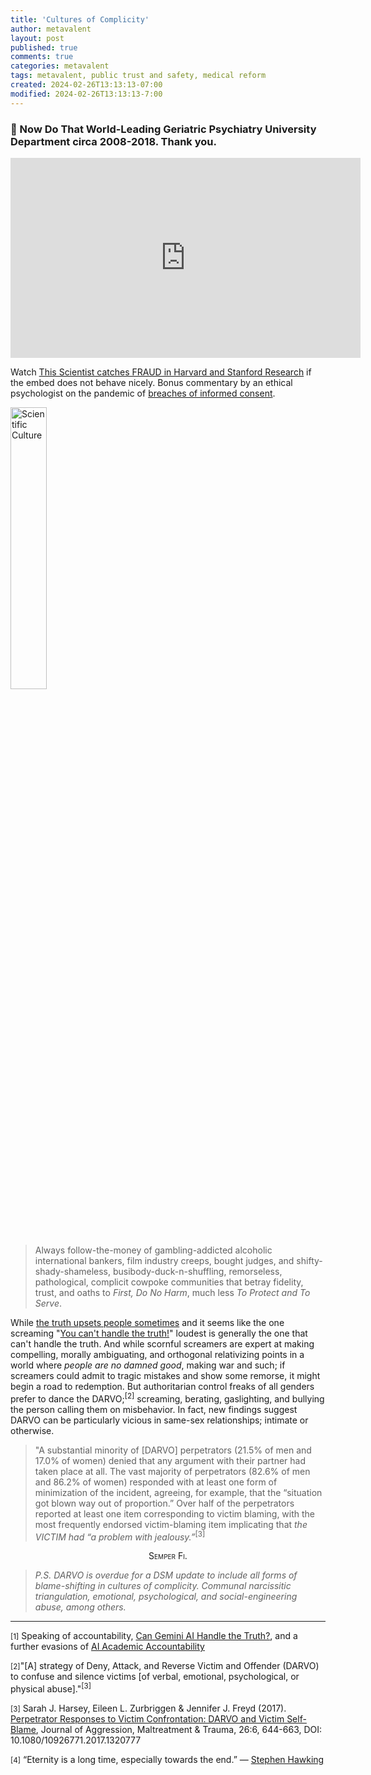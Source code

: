 ```yaml
---
title: 'Cultures of Complicity'
author: metavalent
layout: post
published: true
comments: true
categories: metavalent
tags: metavalent, public trust and safety, medical reform
created: 2024-02-26T13:13:13-07:00
modified: 2024-02-26T13:13:13-7:00
---
```


### 🙏 Now Do That World-Leading Geriatric Psychiatry University Department circa 2008-2018. Thank you.

<!-- YouTube Player -->
<iframe loading="lazy" id="ytplayer" type="text/html" class="center" width="560" height="320" src="https://www.youtube.com/embed/GeAPtIdb4Qs" frameborder="0"></iframe>

Watch [This Scientist catches FRAUD in Harvard and Stanford Research](https://youtu.be/GeAPtIdb4Qs) if the embed does not behave nicely. Bonus commentary by an ethical psychologist on the pandemic of [breaches of informed consent](https://youtu.be/6r-YEv3917c?t=4m55s).

<img class="center" src="https://metavalent.com/assets/images/Cultural.Complicity.png" alt="Scientific Culture" style="width:34%;">

> Always follow-the-money of gambling-addicted alcoholic international bankers, film industry creeps, bought judges, and shifty-shady-shameless, busibody-duck-n-shuffling, remorseless, pathological, complicit cowpoke communities that betray fidelity, trust, and oaths to *First, Do No Harm*, much less *To Protect and To Serve*.

While [the truth upsets people sometimes](https://metavalent.com/metavalent/2024/02/27/08-08-08-The-Truth-Upsets-People.html) and it seems like the one screaming "[You can't handle the truth!](https://metavalent.com/metavalent/2024/02/27/08-08-08-The-Truth-Upsets-People.html)" loudest is generally the one that can't handle the truth. And while scornful screamers are expert at making compelling, morally ambiguating, and orthogonal relativizing points in a world where *people are no damned good*, making war and such; if screamers could admit to tragic mistakes and show some remorse, it might begin a road to redemption. But authoritarian control freaks of all genders prefer to dance the DARVO;<sup>\[2\]</sup> screaming, berating, gaslighting, and bullying the person calling them on misbehavior. In fact, new findings suggest DARVO can be particularly vicious in same-sex relationships; intimate or otherwise.

> "A substantial minority of \[DARVO\] perpetrators (21.5% of men and 17.0% of women) denied that any argument with their partner had taken place at all. The vast majority of perpetrators (82.6% of men and 86.2% of women) responded with at least one form of minimization of the incident, agreeing, for example, that the “situation got blown way out of proportion.” Over half of the perpetrators reported at least one item corresponding to victim blaming, with the most frequently endorsed victim-blaming item implicating that *the VICTIM had “a problem with jealousy.”*<sup>\[3\]</sup>

<p><div style="text-align:center;font-variant: small-caps;">Semper Fi.</div></p>

> *P.S. DARVO is overdue for a DSM update to include all forms of blame-shifting in cultures of complicity. Communal narcissitic triangulation, emotional, psychological, and social-engineering abuse, among others.*

---
<small>\[1\]</small> Speaking of accountability, [Can Gemini AI Handle the Truth?](https://metavalent.com/metavalent/2024/02/26/14-14-14-Can-Gemini-Handle-The-Truth.html), and a further evasions of [AI Academic Accountability](https://metavalent.com/metavalent/2024/02/26/13-13-13-AI-Academic-Accountability.html)

 <small>\[2\]</small>"\[A\] strategy of Deny, Attack, and Reverse Victim and Offender (DARVO) to confuse and silence victims \[of verbal, emotional, psychological, or physical abuse\]."<sup>\[3\]</sup>

<small>\[3\]</small> Sarah J. Harsey, Eileen L. Zurbriggen & Jennifer J. Freyd (2017). [Perpetrator Responses to Victim Confrontation: DARVO and Victim Self-Blame](https://www.tandfonline.com/doi/full/10.1080/10926771.2017.1320777), Journal of Aggression, Maltreatment & Trauma, 26:6, 644-663, DOI: 10.1080/10926771.2017.1320777

<small>\[4\]</small> “Eternity is a long time, especially towards the end.” &mdash; [Stephen Hawking](https://www.goodreads.com/quotes/508757-eternity-is-a-long-time-especially-towards-the-end)
